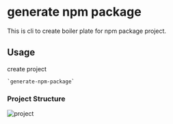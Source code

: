 # generate npm package
This is cli to create boiler plate for npm package project.

## Usage
create project

    `generate-npm-package`

### Project Structure
![project](https://user-images.githubusercontent.com/18716334/64142636-92e6e880-ce2c-11e9-925f-804bf8e86b36.png)


